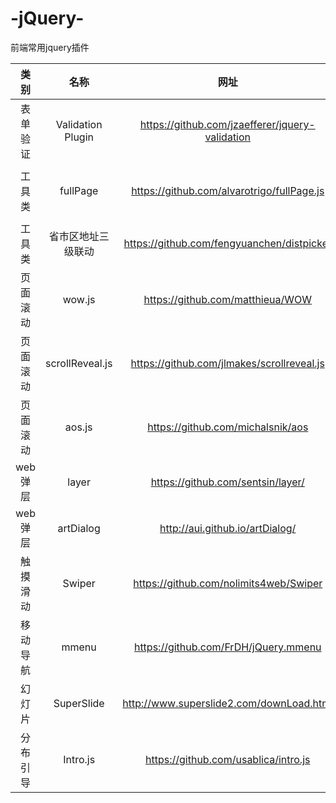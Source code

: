 # -jQuery-
前端常用jquery插件

| 类别        | 名称   |  网址  | 备注|
| :--------:   | :-----:  |  :-----: |:----:  |
| 表单验证    | Validation Plugin |    https://github.com/jzaefferer/jquery-validation     |http://www.imooc.com/learn/385、http://www.runoob.com/jquery/jquery-plugin-validate.html|
| 工具类    | fullPage |    https://github.com/alvarotrigo/fullPage.js     |http://www.imooc.com/learn/514  （Fullpage入门指南）http://www.uedsc.com/fullpage-introduction.html|
| 工具类     | 省市区地址三级联动 |    https://github.com/fengyuanchen/distpicker  |http://www.htmleaf.com/jQuery/jquery-tools/201606023549.html|
| 页面滚动 | wow.js |   https://github.com/matthieua/WOW     | 
| 页面滚动 | scrollReveal.js |  https://github.com/jlmakes/scrollreveal.js | 
| 页面滚动 | aos.js |   https://github.com/michalsnik/aos    | http://www.htmleaf.com/jQuery/Layout-Interface/201606093578.html|
|web弹层|layer|https://github.com/sentsin/layer/|http://layer.layui.com/|
|web弹层|artDialog|http://aui.github.io/artDialog/|http://aui.github.io/artDialog/|
|触摸滑动|Swiper|https://github.com/nolimits4web/Swiper|http://www.swiper.com.cn/|
|移动导航|mmenu|https://github.com/FrDH/jQuery.mmenu|http://mmenu.frebsite.nl/|
|幻灯片|SuperSlide|http://www.superslide2.com/downLoad.html|http://www.superslide2.com/index.html|
|分布引导|Intro.js|https://github.com/usablica/intro.js|http://devework.com/intro-js.html|

